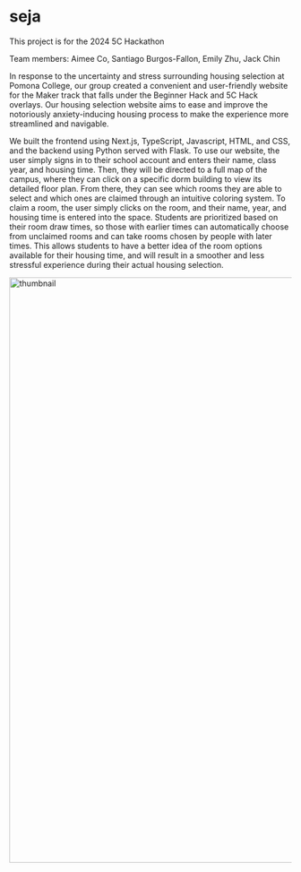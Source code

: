 # seja

This project is for the 2024 5C Hackathon

Team members: Aimee Co, Santiago Burgos-Fallon, Emily Zhu, Jack Chin

In response to the uncertainty and stress surrounding housing selection at Pomona College, our group created a convenient and user-friendly website for the Maker track that falls under the Beginner Hack and 5C Hack overlays. Our housing selection website aims to ease and improve the notoriously anxiety-inducing housing process to make the experience more streamlined and navigable. 

We built the frontend using Next.js, TypeScript, Javascript, HTML, and CSS, and the backend using Python served with Flask. To use our website, the user simply signs in to their school account and enters their name, class year, and housing time. Then, they will be directed to a full map of the campus, where they can click on a specific dorm building to view its detailed floor plan. From there, they can see which rooms they are able to select and which ones are claimed through an intuitive coloring system. To claim a room, the user simply clicks on the room, and their name, year, and housing time is entered into the space. Students are prioritized based on their room draw times, so those with earlier times can automatically choose from unclaimed rooms and can take rooms chosen by people with later times. This allows students to have a better idea of the room options available for their housing time, and will result in a smoother and less stressful experience during their actual housing selection.

<img width="1045" alt="thumbnail" src="https://github.com/aimeekco/seja/assets/146391412/bcdf71f5-5cac-480f-a314-34fdcd4ecca3">
